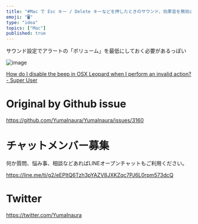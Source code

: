 ```yaml
---
title: "#Mac で Esc キー / Delete キーなどを押したときのサウンド、効果音を無効にする (警告音のボリュームを最小に)"
emoji: "🖥"
type: "idea"
topics: ["Mac"]
published: true
---
```


サウンド設定でアラートの「ボリューム」を最低にしておく必要があるっぽい

![image](https://user-images.githubusercontent.com/13635059/81486446-cddcce00-928f-11ea-95a0-e45078e20f80.png)


[How do I disable the beep in OSX Leopard when I perform an invalid action? - Super User](https://superuser.com/questions/98868/how-do-i-disable-the-beep-in-osx-leopard-when-i-perform-an-invalid-action)

# Original by Github issue

https://github.com/YumaInaura/YumaInaura/issues/3160











<!-- Update From Qiita API -->

# チャットメンバー募集


何か質問、悩み事、相談などあればLINEオープンチャットもご利用ください。

https://line.me/ti/g2/eEPltQ6Tzh3pYAZV8JXKZqc7PJ6L0rpm573dcQ





# Twitter


https://twitter.com/YumaInaura


<!-- Update From Qiita API -->


